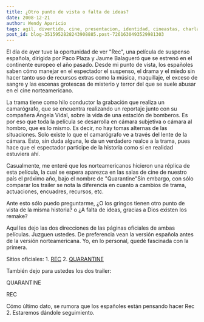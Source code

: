 ```yaml
---
title: ¿Otro punto de vista o falta de ideas?
date: 2008-12-21
author: Wendy Aparicio
tags: agil, divertido, cine, presentacion, identidad, cineastas, charla, arte, curioso
post_id: blog-3515952828243908885.post-7261630493529981303
---
```


El día de ayer tuve la oportunidad de ver "Rec", una película de suspenso española, dirigida por Paco Plaza y Jaume Balagueró que se estrenó en el continente europeo el año pasado. Desde mi punto de vista, los españoles saben cómo manejar en el espectador el suspenso, el drama y el miedo sin hacer tanto uso de recursos extras como la música, maquillaje, el exceso de sangre y las escenas grotescas de misterio y terror del que se suele abusar en el cine norteamericano.

La trama tiene como hilo conductor la grabación que realiza un camarógrafo, que se encuentra realizando un reportaje junto con su compañera Ángela Vidal, sobre la vida de una estación de bomberos. Es por eso que toda la película se desarrolla en cámara subjetiva o cámara al hombro, que es lo mismo. Es decir, no hay tomas alternas de las situaciones. Solo existe lo que el camarógrafo ve a través del lente de la cámara. Esto, sin duda alguna, le da un verdadero realce a la trama, pues hace que el espectador participe de la historia como si en realidad estuviera ahí.

Casualmente, me enteré que los norteamericanos hicieron una réplica de esta película, la cual se espera aparezca en las salas de cine de nuestro país el próximo año, bajo el nombre de "Quarantine"Sin embargo, con sólo comparar los trailer se nota la diferencia en cuanto a cambios de trama, actuaciones, encuadres, recursos, etc.

Ante esto sólo puedo preguntarme, ¿O los gringos tienen otro punto de vista de la misma historia? o ¿A falta de ideas, gracias a Dios existen los remake?

Aquí les dejo las dos direcciones de las páginas oficiales de ambas películas. Juzguen ustedes. De preferencia vean la versión española antes de la versión norteamericana. Yo, en lo personal, quedé fascinada con la primera.

Sitios oficiales: 1. [REC](https://movies.filmax.com/rec/) 2. [QUARANTINE](https://www.containthetruth.com/)

También dejo para ustedes los dos trailer:

QUARANTINE

REC

Cómo último dato, se rumora que los españoles están pensando hacer Rec 2. Estaremos dándole seguimiento.